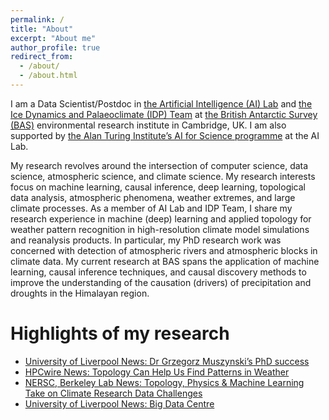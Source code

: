 ```yaml
---
permalink: /
title: "About"
excerpt: "About me"
author_profile: true
redirect_from: 
  - /about/
  - /about.html
---
```


I am a Data Scientist/Postdoc in [the Artificial Intelligence (AI) Lab](https://www.bas.ac.uk/project/ai/) and [the Ice Dynamics and Palaeoclimate (IDP) Team](https://www.bas.ac.uk/team/science-teams/ice-and-past-climate/) at [the British Antarctic Survey (BAS)](https://www.bas.ac.uk/) environmental research institute in Cambridge, UK. I am also supported by [the Alan Turing Institute’s AI for Science programme](https://www.turing.ac.uk/research/asg) at the AI Lab.

My research revolves around the intersection of computer science, data science, atmospheric science, and climate science. My research interests focus on machine learning, causal inference, deep learning, topological data analysis, atmospheric phenomena, weather extremes, and large climate processes.
As a member of AI Lab and IDP Team, I share my research experience in machine (deep) learning and applied topology for weather pattern recognition in high-resolution climate model simulations and reanalysis products.
In particular, my PhD research work was concerned with detection of atmospheric rivers and atmospheric blocks in climate data.
My current research at BAS spans the application of machine learning, causal inference techniques, and causal discovery methods to improve the understanding of the causation (drivers) of precipitation and droughts in the Himalayan region.

Highlights of my research
===
* [University of Liverpool News: Dr Grzegorz Muszynski’s PhD success](https://www.liverpool.ac.uk/electrical-engineering-electronics-and-computer-science/news/stories/title,1245388,en.html) 
* [HPCwire News: Topology Can Help Us Find Patterns in Weather](https://www.hpcwire.com/2018/12/06/topology-can-help-us-find-patterns-in-weather/)
* [NERSC, Berkeley Lab News: Topology, Physics & Machine Learning Take on Climate Research Data Challenges](https://www.nersc.gov/news-publications/nersc-news/science-news/2018/old-school-new-school-geometry-physics-and-machine-learning-take-on-climate-research-data-challenges/)
* [University of Liverpool News: Big Data Centre](https://news.liverpool.ac.uk/2017/08/30/computer-scientists-partner-with-intel-and-us-department-of-energy-on-big-data-centre/)



